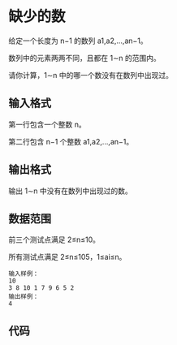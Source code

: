 # 缺少的数
给定一个长度为 n−1 的数列 a1,a2,…,an−1。

数列中的元素两两不同，且都在 1∼n 的范围内。

请你计算，1∼n 中的哪一个数没有在数列中出现过。
## 输入格式
第一行包含一个整数 n。

第二行包含 n−1 个整数 a1,a2,…,an−1。

## 输出格式
输出 1∼n 中没有在数列中出现过的数。

## 数据范围
前三个测试点满足 2≤n≤10。

所有测试点满足 2≤n≤105，1≤ai≤n。

```
输入样例：
10
3 8 10 1 7 9 6 5 2
输出样例：
4
```
## 代码
```c++

```
